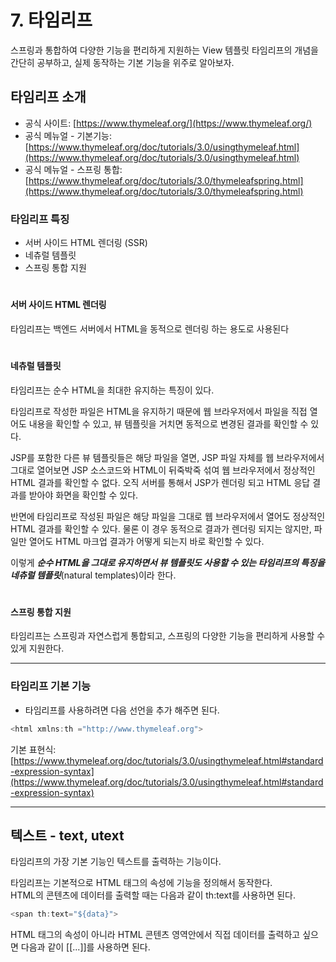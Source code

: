# 7. 타임리프

스프링과 통합하여 다양한 기능을 편리하게 지원하는 View 템플릿 타임리프의 개념을 간단히 공부하고, 실제 동작하는 기본 기능을 위주로 알아보자.

## 타임리프 소개
- 공식 사이트: [https://www.thymeleaf.org/](https://www.thymeleaf.org/)
- 공식 메뉴얼 - 기본기능: [https://www.thymeleaf.org/doc/tutorials/3.0/usingthymeleaf.html](https://www.thymeleaf.org/doc/tutorials/3.0/usingthymeleaf.html)
- 공식 메뉴얼 - 스프링 통합: [https://www.thymeleaf.org/doc/tutorials/3.0/thymeleafspring.html](https://www.thymeleaf.org/doc/tutorials/3.0/thymeleafspring.html)


### 타임리프 특징
- 서버 사이드 HTML 렌더링 (SSR)
- 네츄럴 템플릿
- 스프링 통합 지원
#

#### 서버 사이드 HTML 렌더링

타임리프는 백엔드 서버에서 HTML을 동적으로 렌더링 하는 용도로 사용된다

#

#### 네츄럴 템플릿

타임리프는 순수 HTML을 최대한 유지하는 특징이 있다.  
  
타임리프로 작성한 파일은 HTML을 유지하기 때문에 웹 브라우저에서 파일을 직접 열어도 내용을 확인할 수 있고, 뷰 템플릿을 거치면 동적으로 변경된 결과를 확인할 수 있다.  
  
JSP를 포함한 다른 뷰 템플릿들은 해당 파일을 열면, JSP 파일 자체를 웹 브라우저에서 그대로 열어보면 JSP 소스코드와 HTML이 뒤죽박죽 섞여 웹 브라우저에서 정상적인 HTML 결과를 확인할 수 없다.
오직 서버를 통해서 JSP가 렌더링 되고 HTML 응답 결과를 받아야 화면을 확인할 수 있다.  
  
  
반면에 타임리프로 작성된 파일은 해당 파일을 그대로 웹 브라우저에서 열어도 정상적인 HTML 결과를 확인할 수 있다.
물론 이 경우 동적으로 결과가 렌더링 되지는 않지만, 파일만 열어도 HTML 마크업 결과가 어떻게 되는지 바로 확인할 수 있다.  
  

이렇게 ***순수 HTML을 그대로 유지하면서 뷰 템플릿도 사용할 수 있는 타임리프의 특징을 네츄럴 템플릿***(natural templates)이라 한다.

#

#### 스프링 통합 지원

타임리프는 스프링과 자연스럽게 통합되고, 스프링의 다양한 기능을 편리하게 사용할 수 있게 지원한다.

---

### 타임리프 기본 기능

- 타임리프를 사용하려면 다음 선언을 추가 해주면 된다.

```java 
<html xmlns:th ="http://www.thymeleaf.org">
```

기본 표현식: [https://www.thymeleaf.org/doc/tutorials/3.0/usingthymeleaf.html#standard-expression-syntax](https://www.thymeleaf.org/doc/tutorials/3.0/usingthymeleaf.html#standard-expression-syntax)

---

## 텍스트 - text, utext

타임리프의 가장 기본 기능인 텍스트를 출력하는 기능이다.  
  
타임리프는 기본적으로 HTML 태그의 속성에 기능을 정의해서 동작한다.  
HTML의 콘텐츠에 데이터를 출력할 때는 다음과 같이 th:text를 사용하면 된다.
```java
<span th:text="${data}">
```  

HTML 태그의 속성이 아니라 HTML 콘텐츠 영역안에서 직접 데이터를 출력하고 싶으면 다음과 같이 [[...]]를 사용하면 된다.

